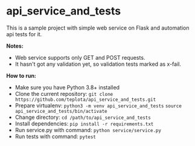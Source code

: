 # api_service_and_tests

This is a sample project with simple web service on Flask and automation api tests for it.

**Notes:**
- Web service supports only GET and POST requests.
- It hasn't got any validation yet, so validation tests marked as x-fail.

**How to run:**
* Make sure you have Python 3.8+ installed
* Clone the current repository: 
`git clone https://github.com/teplota/api_service_and_tests.git`
* Prepare virtualenv:
`python3 -m venv api_service_and_tests`
`source api_service_and_tests/bin/activate`
* Change directory:
`cd /path/to/api_service_and_tests`
* Install dependencies:
`pip install -r requirements.txt`
* Run service.py with command:
`python service/service.py`
* Run tests with command:
`pytest`
